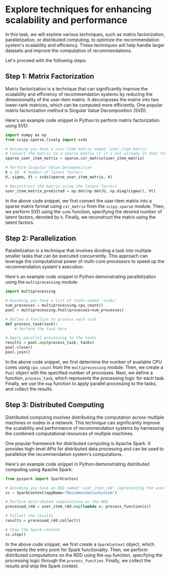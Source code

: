 



# Explore techniques for enhancing scalability and performance

In this task, we will explore various techniques, such as matrix factorization, parallelization, or distributed computing, to optimize the recommendation system's scalability and efficiency. These techniques will help handle larger datasets and improve the computation of recommendations.

Let's proceed with the following steps:

## Step 1: Matrix Factorization

Matrix factorization is a technique that can significantly improve the scalability and efficiency of recommendation systems by reducing the dimensionality of the user-item matrix. It decomposes the matrix into two lower-rank matrices, which can be computed more efficiently. One popular matrix factorization method is Singular Value Decomposition (SVD).

Here's an example code snippet in Python to perform matrix factorization using SVD:

```python
import numpy as np
from scipy.sparse.linalg import svds

# Assuming you have a user-item matrix named 'user_item_matrix'
# Convert the matrix to a sparse matrix if it's not already in that format
sparse_user_item_matrix = sparse.csr_matrix(user_item_matrix)

# Perform Singular Value Decomposition
k = 10  # Number of latent factors
U, sigma, Vt = svds(sparse_user_item_matrix, k)

# Reconstruct the matrix using the latent factors
user_item_matrix_predicted = np.dot(np.dot(U, np.diag(sigma)), Vt)
```

In the above code snippet, we first convert the user-item matrix into a sparse matrix format using `csr_matrix` from the `scipy.sparse` module. Then, we perform SVD using the `svds` function, specifying the desired number of latent factors, denoted by `k`. Finally, we reconstruct the matrix using the latent factors.

## Step 2: Parallelization

Parallelization is a technique that involves dividing a task into multiple smaller tasks that can be executed concurrently. This approach can leverage the computational power of multi-core processors to speed up the recommendation system's execution.

Here's an example code snippet in Python demonstrating parallelization using the `multiprocessing` module:

```python
import multiprocessing

# Assuming you have a list of tasks named 'tasks'
num_processes = multiprocessing.cpu_count()
pool = multiprocessing.Pool(processes=num_processes)

# Define a function to process each task
def process_task(task):
    # Perform the task here

# Apply parallel processing to the tasks
results = pool.map(process_task, tasks)
pool.close()
pool.join()
```

In the above code snippet, we first determine the number of available CPU cores using `cpu_count` from the `multiprocessing` module. Then, we create a `Pool` object with the specified number of processes. Next, we define a function, `process_task`, which represents the processing logic for each task. Finally, we use the `map` function to apply parallel processing to the tasks, and collect the results.

## Step 3: Distributed Computing

Distributed computing involves distributing the computation across multiple machines or nodes in a network. This technique can significantly improve the scalability and performance of recommendation systems by harnessing the combined computational resources of multiple machines.

One popular framework for distributed computing is Apache Spark. It provides high-level APIs for distributed data processing and can be used to parallelize the recommendation system's computations.

Here's an example code snippet in Python demonstrating distributed computing using Apache Spark:

```python
from pyspark import SparkContext

# Assuming you have an RDD named 'user_item_rdd' representing the user-item matrix
sc = SparkContext(appName="RecommendationSystem")

# Perform distributed computations on the RDD
processed_rdd = user_item_rdd.map(lambda x: process_function(x))

# Collect the results
results = processed_rdd.collect()

# Stop the Spark context
sc.stop()
```

In the above code snippet, we first create a `SparkContext` object, which represents the entry point for Spark functionality. Then, we perform distributed computations on the RDD using the `map` function, specifying the processing logic through the `process_function`. Finally, we collect the results and stop the Spark context.
